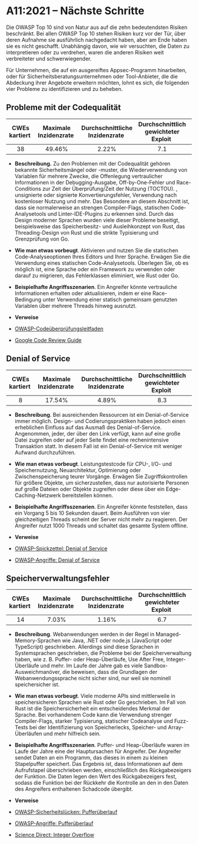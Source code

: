 # A11:2021 – Nächste Schritte

Die OWASP Top 10 sind von Natur aus auf die zehn bedeutendsten Risiken beschränkt. Bei allen OWASP Top 10 stehen Risiken kurz vor der Tür, über deren Aufnahme sie ausführlich nachgedacht haben, aber am Ende haben sie es nicht geschafft. Unabhängig davon, wie wir versuchten, die Daten zu interpretieren oder zu verdrehen, waren die anderen Risiken weit verbreiteter und schwerwiegender.

Für Unternehmen, die auf ein ausgereiftes Appsec-Programm hinarbeiten, oder für Sicherheitsberatungsunternehmen oder Tool-Anbieter, die die Abdeckung ihrer Angebote erweitern möchten, lohnt es sich, die folgenden vier Probleme zu identifizieren und zu beheben.

## Probleme mit der Codequalität

| CWEs kartiert  | Maximale Inzidenzrate  | Durchschnittliche Inzidenzrate  | Durchschnittlich gewichteter Exploit  | Durchschnittliche gewichtete Auswirkung  | Maximale Abdeckung  | Durchschnittliche Abdeckung  | Gesamtzahl der Vorkommen  | CVEs insgesamt  |
|:-------------:|:--------------------:|:--------------------:|:--------------:|:--------------:|:----------------------:|:---------------------:|:-------------------:|:------------:|
| 38           | 49.46%              | 2.22%               | 7.1                   | 6.7                  | 60.85%        | 23.42%        | 101736             | 7564        |

- **Beschreibung.** Zu den Problemen mit der Codequalität gehören bekannte Sicherheitsmängel oder -muster, die Wiederverwendung von Variablen für mehrere Zwecke, die Offenlegung vertraulicher Informationen in der Debugging-Ausgabe, Off-by-One-Fehler und Race-Conditions zur Zeit der Überprüfung/Zeit der Nutzung (TOCTOU). , unsignierte oder signierte Konvertierungsfehler, Verwendung nach kostenloser Nutzung und mehr. Das Besondere an diesem Abschnitt ist, dass sie normalerweise an strengen Compiler-Flags, statischen Code-Analysetools und Linter-IDE-Plugins zu erkennen sind. Durch das Design moderner Sprachen wurden viele dieser Probleme beseitigt, beispielsweise das Speicherbesitz- und Ausleihkonzept von Rust, das Threading-Design von Rust und die strikte Typisierung und Grenzprüfung von Go.

-   **Wie man etwas vorbeugt**. Aktivieren und nutzen Sie die statischen Code-Analyseoptionen Ihres Editors und Ihrer Sprache. Erwägen Sie die Verwendung eines statischen Code-Analysetools. Überlegen Sie, ob es möglich ist, eine Sprache oder ein Framework zu verwenden oder darauf zu migrieren, das Fehlerklassen eliminiert, wie Rust oder Go.

- **Beispielhafte Angriffsszenarien**. Ein Angreifer könnte vertrauliche Informationen erhalten oder aktualisieren, indem er eine Race-Bedingung unter Verwendung einer statisch gemeinsam genutzten Variablen über mehrere Threads hinweg ausnutzt.

-   **Verweise**
- [OWASP-Codeüberprüfungsleitfaden](https://owasp.org/www-pdf-archive/OWASP_Code_Review_Guide_v2.pdf)

- [Google Code Review Guide](https://google.github.io/eng-practices/review/)


## Denial of Service

| CWEs kartiert  | Maximale Inzidenzrate  | Durchschnittliche Inzidenzrate  | Durchschnittlich gewichteter Exploit  | Durchschnittliche gewichtete Auswirkung  | Maximale Abdeckung  | Durchschnittliche Abdeckung  | Gesamtzahl der Vorkommen  | CVEs insgesamt  |
|:-------------:|:--------------------:|:--------------------:|:--------------:|:--------------:|:----------------------:|:---------------------:|:-------------------:|:------------:|
| 8            | 17.54%              | 4.89%               | 8.3                   | 5.9                  | 79.58%        | 33.26%        | 66985              | 973         |

-   **Beschreibung**. Bei ausreichenden Ressourcen ist ein Denial-of-Service immer möglich. Design- und Codierungspraktiken haben jedoch einen erheblichen Einfluss auf das Ausmaß des Denial-of-Service. Angenommen, jeder, der über den Link verfügt, kann auf eine große Datei zugreifen oder auf jeder Seite findet eine rechenintensive Transaktion statt. In diesem Fall ist ein Denial-of-Service mit weniger Aufwand durchzuführen.

-   **Wie man etwas vorbeugt**. Leistungstestcode für CPU-, I/O- und Speichernutzung, Neuarchitektur, Optimierung oder Zwischenspeicherung teurer Vorgänge. Erwägen Sie Zugriffskontrollen für größere Objekte, um sicherzustellen, dass nur autorisierte Personen auf große Dateien oder Objekte zugreifen oder diese über ein Edge-Caching-Netzwerk bereitstellen können.

- **Beispielhafte Angriffsszenarien**. Ein Angreifer könnte feststellen, dass ein Vorgang 5 bis 10 Sekunden dauert. Beim Ausführen von vier gleichzeitigen Threads scheint der Server nicht mehr zu reagieren. Der Angreifer nutzt 1000 Threads und schaltet das gesamte System offline.

-   **Verweise**
- [OWASP-Spickzettel: Denial of Service](https://cheatsheetseries.owasp.org/cheatsheets/Denial_of_Service_Cheat_Sheet.html)

- [OWASP-Angriffe: Denial of Service](https://owasp.org/www-community/attacks/Denial_of_Service)

## Speicherverwaltungsfehler

| CWEs kartiert  | Maximale Inzidenzrate  | Durchschnittliche Inzidenzrate  | Durchschnittlich gewichteter Exploit  | Durchschnittliche gewichtete Auswirkung  | Maximale Abdeckung  | Durchschnittliche Abdeckung  | Gesamtzahl der Vorkommen  | CVEs insgesamt  |
|:-------------:|:--------------------:|:--------------------:|:--------------:|:--------------:|:----------------------:|:---------------------:|:-------------------:|:------------:|
| 14           | 7.03%               | 1.16%               | 6.7                   | 8.1                  | 56.06%        | 31.74%        | 26576              | 16184       |

-   **Beschreibung**. Webanwendungen werden in der Regel in Managed-Memory-Sprachen wie Java, .NET oder node.js (JavaScript oder TypeScript) geschrieben. Allerdings sind diese Sprachen in Systemsprachen geschrieben, die Probleme bei der Speicherverwaltung haben, wie z. B. Puffer- oder Heap-Überläufe, Use After Free, Integer-Überläufe und mehr. Im Laufe der Jahre gab es viele Sandbox-Ausweichmanöver, die beweisen, dass die Grundlagen der Webanwendungssprache nicht sicher sind, nur weil sie nominell speichersicher ist.

-   **Wie man etwas vorbeugt**. Viele moderne APIs sind mittlerweile in speichersicheren Sprachen wie Rust oder Go geschrieben. Im Fall von Rust ist die Speichersicherheit ein entscheidendes Merkmal der Sprache. Bei vorhandenem Code kann die Verwendung strenger Compiler-Flags, starker Typisierung, statischer Codeanalyse und Fuzz-Tests bei der Identifizierung von Speicherlecks, Speicher- und Array-Überläufen und mehr hilfreich sein.

- **Beispielhafte Angriffsszenarien**. Puffer- und Heap-Überläufe waren im Laufe der Jahre eine der Hauptursachen für Angreifer. Der Angreifer sendet Daten an ein Programm, das dieses in einem zu kleinen Stapelpuffer speichert. Das Ergebnis ist, dass Informationen auf dem Aufrufstapel überschrieben werden, einschließlich des Rückgabezeigers der Funktion. Die Daten legen den Wert des Rückgabezeigers fest, sodass die Funktion bei der Rückkehr die Kontrolle an den in den Daten des Angreifers enthaltenen Schadcode übergibt.

-   **Verweise**
- [OWASP-Sicherheitslücken: Pufferüberlauf](https://owasp.org/www-community/vulnerabilities/Buffer_Overflow)

- [OWASP-Angriffe: Pufferüberlauf](https://owasp.org/www-community/attacks/Buffer_overflow_attack)

- [Science Direct: Integer Overflow](https://www.sciencedirect.com/topics/computer-science/integer-overflow)
